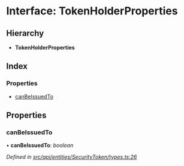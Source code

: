 # Interface: TokenHolderProperties

## Hierarchy

* **TokenHolderProperties**

## Index

### Properties

* [canBeIssuedTo](_src_api_entities_securitytoken_types_.tokenholderproperties.md#canbeissuedto)

## Properties

###  canBeIssuedTo

• **canBeIssuedTo**: *boolean*

*Defined in [src/api/entities/SecurityToken/types.ts:26](https://github.com/PolymathNetwork/polymesh-sdk/blob/6f0a424/src/api/entities/SecurityToken/types.ts#L26)*
